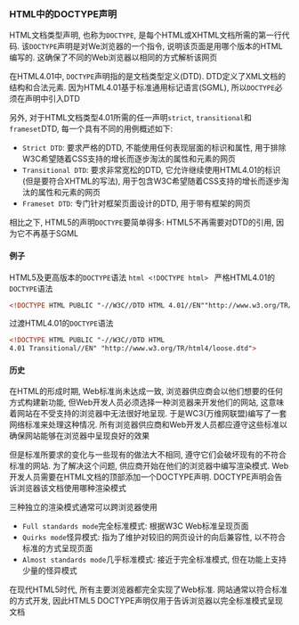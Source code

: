 ###  HTML中的DOCTYPE声明
HTML文档类型声明, 也称为```DOCTYPE```, 是每个HTML或XHTML文档所需的第一行代码. 该```DOCTYPE```声明是对We浏览器的一个指令, 说明该页面是用哪个版本的HTML编写的. 这确保了不同的Web浏览器以相同的方式解析该网页

在HTML4.01中, ```DOCTYPE```声明指的是文档类型定义(DTD). DTD定义了XML文档的结构和合法元素. 因为HTML4.01基于标准通用标记语言(SGML), 所以```DOCTYPE```必须在声明中引入DTD

另外, 对于HTML文档类型4.01所需的任一声明```strict```, ```transitional```和```frameset```DTD, 每一个具有不同的用例概述如下:
  - ```Strict DTD```: 要求严格的DTD, 不能使用任何表现层面的标识和属性, 用于排除W3C希望随着CSS支持的增长而逐步淘汰的属性和元素的网页
  - ```Transitional DTD```: 要求非常宽松的DTD, 它允许继续使用HTML4.01的标识(但是要符合XHTML的写法), 用于包含W3C希望随着CSS支持的增长而逐步淘汰的属性和元素的网页
  - ```Frameset DTD```: 专门针对框架页面设计的DTD, 用于带有框架的网页

相比之下, HTML5的声明```DOCTYPE```要简单得多: HTML5不再需要对DTD的引用, 因为它不再基于SGML

#### 例子
HTML5及更高版本的```DOCTYPE```语法
    ```html
    <!DOCTYPE html>
    ```
严格HTML4.01的```DOCTYPE```语法

```html
<!DOCTYPE HTML PUBLIC "-//W3C//DTD HTML 4.01//EN""http://www.w3.org/TR/html4/strict.dtd">
```

过渡HTML4.01的```DOCTYPE```语法
```html
<!DOCTYPE HTML PUBLIC "-//W3C//DTD HTML 
4.01 Transitional//EN" "http://www.w3.org/TR/html4/loose.dtd">
```

#### 历史
在HTML的形成时期, Web标准尚未达成一致, 浏览器供应商会以他们想要的任何方式构建新功能, 但Web开发人员必须选择一种浏览器来开发他们的网站, 这意味着网站在不受支持的浏览器中无法很好地呈现. 于是WC3(万维网联盟)编写了一套网络标准来处理这种情况. 所有浏览器供应商和Web开发人员都应遵守这些标准以确保网站能够在浏览器中呈现良好的效果

但是标准所要求的变化与一些现有的做法大不相同, 遵守它们会破坏现有的不符合标准的网站. 为了解决这个问题, 供应商开始在他们的浏览器中编写渲染模式. Web开发人员需要在HTML文档的顶部添加一个DOCTYPE声明. DOCTYPE声明会告诉浏览器该文档使用哪种渲染模式

三种独立的渲染模式通常可以跨浏览器使用
  - ```Full standards mode```完全标准模式: 根据W3C Web标准呈现页面
  - ```Quirks mode```怪异模式: 指为了维护对较旧的网页设计的向后兼容性, 以不符合标准的方式呈现页面
  - ```Almost standards mode```几乎标准模式: 接近于完全标准模式, 但在功能上支持少量的怪异模式

在现代HTML5时代, 所有主要浏览器都完全实现了Web标准. 网站通常以符合标准的方式开发, 因此HTML5 DOCTYPE声明仅用于告诉浏览器以完全标准模式呈现文档